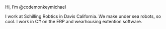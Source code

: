 Hi, I’m @codemonkeymichael   

I work at Schilling Robtics in Davis California. We make under sea robots, so cool. I work in C# on the ERP and wearhousing extention software.
